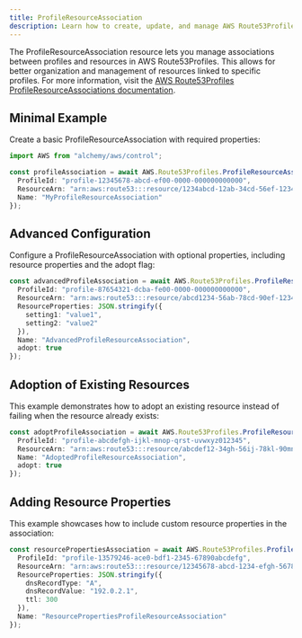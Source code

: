 ```yaml
---
title: ProfileResourceAssociation
description: Learn how to create, update, and manage AWS Route53Profiles ProfileResourceAssociations using Alchemy Cloud Control.
---
```


The ProfileResourceAssociation resource lets you manage associations between profiles and resources in AWS Route53Profiles. This allows for better organization and management of resources linked to specific profiles. For more information, visit the [AWS Route53Profiles ProfileResourceAssociations documentation](https://docs.aws.amazon.com/route53profiles/latest/userguide/).

## Minimal Example

Create a basic ProfileResourceAssociation with required properties:

```ts
import AWS from "alchemy/aws/control";

const profileAssociation = await AWS.Route53Profiles.ProfileResourceAssociation("basicProfileAssociation", {
  ProfileId: "profile-12345678-abcd-ef00-0000-000000000000",
  ResourceArn: "arn:aws:route53:::resource/1234abcd-12ab-34cd-56ef-1234567890ab",
  Name: "MyProfileResourceAssociation"
});
```

## Advanced Configuration

Configure a ProfileResourceAssociation with optional properties, including resource properties and the adopt flag:

```ts
const advancedProfileAssociation = await AWS.Route53Profiles.ProfileResourceAssociation("advancedProfileAssociation", {
  ProfileId: "profile-87654321-dcba-fe00-0000-000000000000",
  ResourceArn: "arn:aws:route53:::resource/abcd1234-56ab-78cd-90ef-1234567890ab",
  ResourceProperties: JSON.stringify({
    setting1: "value1",
    setting2: "value2"
  }),
  Name: "AdvancedProfileResourceAssociation",
  adopt: true
});
```

## Adoption of Existing Resources

This example demonstrates how to adopt an existing resource instead of failing when the resource already exists:

```ts
const adoptProfileAssociation = await AWS.Route53Profiles.ProfileResourceAssociation("adoptExistingResource", {
  ProfileId: "profile-abcdefgh-ijkl-mnop-qrst-uvwxyz012345",
  ResourceArn: "arn:aws:route53:::resource/abcdef12-34gh-56ij-78kl-90mnopqrstuv",
  Name: "AdoptedProfileResourceAssociation",
  adopt: true
});
```

## Adding Resource Properties

This example showcases how to include custom resource properties in the association:

```ts
const resourcePropertiesAssociation = await AWS.Route53Profiles.ProfileResourceAssociation("resourcePropertiesAssociation", {
  ProfileId: "profile-13579246-ace0-bdf1-2345-67890abcdefg",
  ResourceArn: "arn:aws:route53:::resource/12345678-abcd-1234-efgh-567890abcdef",
  ResourceProperties: JSON.stringify({
    dnsRecordType: "A",
    dnsRecordValue: "192.0.2.1",
    ttl: 300
  }),
  Name: "ResourcePropertiesProfileResourceAssociation"
});
```